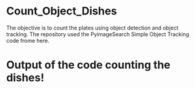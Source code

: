 # Count_Object_Dishes
The objective is to count the plates using object detection and object tracking. The repository used the PyimageSearch Simple Object Tracking code frome here.






# Output of the code counting the dishes!


